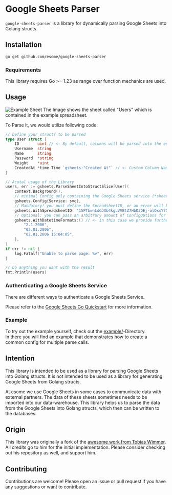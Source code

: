 # Google Sheets Parser

`google-sheets-parser` is a library for dynamically parsing Google Sheets into Golang structs.

## Installation

```bash
go get github.com/esome/google-sheets-parser
```

### Requirements

This library requires Go >= 1.23 as range over function mechanics are used.

## Usage

![Example Sheet](Users_Sheet.png)
The Image shows the sheet called "Users" which is contained in the example spreadsheet.  

To Parse it, we would utilize following code:

```go
// Define your structs to be parsed
type User struct {
	ID        uint // <- By default, columns will be parsed into the equally named struct fields.
	Username  string
	Name      string
	Password  *string
	Weight    *uint
	CreatedAt *time.Time `gsheets:"Created At"` // <- Custom Column Name, optional, will be prioritized over the Struct Field Name
}

// Acutal usage of the Library
users, err := gsheets.ParseSheetIntoStructSlice[User](
	context.Background(), 
	// minimal Config only containing the Google Sheets service (*sheets.Service)
	gsheets.Config{Service: svc},
	// Mandatory! you must define the SpreadsheetID, or an error will be returned
	gsheets.WithSpreadsheetID( "15PTbwnLdGJXb4kgLVVBtZ7HbK3QEj-olOxsY7XTzvCc"),
	// Optional: you can pass an arbitrary amount of ConfigOptions for further customization for this call
    gsheets.WithDatetimeFormats:() // <- in this case we provide further Datetime Formats to be recognized 
        "2.1.2006",
        "02.01.2006",
        "02.01.2006 15:04:05",
    },
) 
if err != nil {
    log.Fatalf("Unable to parse page: %v", err)
}

// Do anything you want with the result
fmt.Println(users)
```


### Authenticating a Google Sheets Service

There are different ways to authenticate a Google Sheets Service.

Please refer to the [Google Sheets Go Quickstart](https://developers.google.com/sheets/api/quickstart/go) for more information.


### Example

To try out the example yourself, check out the [example/](example/)-Directory.  
In there you will find an example that demonstrates how to create a common config for multiple parse calls.


## Intention

This library is intended to be used as a library for parsing Google Sheets into Golang structs. It is not intended to be used as a library for generating Google Sheets from Golang structs.  

At esome we use Google Sheets in some cases to communicate data with external partners. The data of these sheets sometimes
needs to be imported into our data-warehouse. This library helps us to parse the data from the Google Sheets into 
Golang structs, which then can be written to the databases.  


## Origin

This library was originally a fork of the [awesome work from Tobias Wimmer](https://github.com/Tobi696/googlesheetsparser).
All credits go to him for the initial implementation. Please consider checking out his repository as well, and support him.


## Contributing

Contributions are welcome! Please open an issue or pull request if you have any suggestions or want to contribute.

